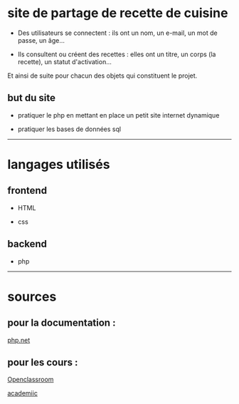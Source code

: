 # site de partage de recette de cuisine

+ Des utilisateurs se connectent : ils ont un nom, un e-mail, un mot de passe, un âge...

+ Ils consultent ou créent des recettes : elles ont un titre, un corps (la recette), un      statut d'activation...

Et ainsi de suite pour chacun des objets qui constituent le projet.

## but du site

+ pratiquer le php en mettant en place un petit site internet dynamique

+ pratiquer les bases de données sql

---
# langages utilisés

## frontend

+ HTML

+ css

## backend

+ php 

---
# sources 


## pour la documentation :
[php.net](https://www.php.net/)

## pour les cours :

[Openclassroom](https://openclassrooms.com/fr/courses/918836-concevez-votre-site-web-avec-php-et-mysql/7390566-tirez-un-maximum-de-ce-cours)


[academiic](https://www.linkedin.com/learning/l-essentiel-de-php-8/bienvenue-dans-l-essentiel-de-php-8-1?dApp=54684504&focused=true&leis=AICC&resume=false&u=51253468)